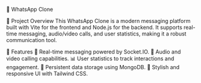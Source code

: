 📱 WhatsApp Clone

🌟 Project Overview
This WhatsApp Clone is a modern messaging platform built with Vite for the frontend and Node.js for the backend. It supports real-time messaging, audio/video calls, and user statistics, making it a robust communication tool.

🚀 Features
        📧 Real-time messaging powered by Socket.IO.
        🎥 Audio and video calling capabilities.
        📊 User statistics to track interactions and engagement.
        💾 Persistent data storage using MongoDB.
        🎨 Stylish and responsive UI with Tailwind CSS.





